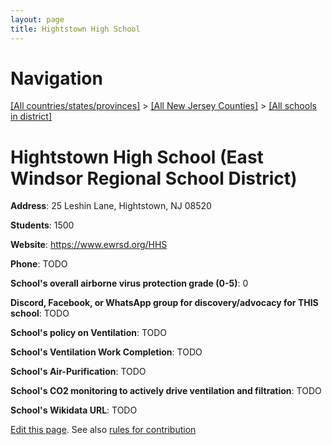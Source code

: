 ```yaml
---
layout: page
title: Hightstown High School
---
```

# Navigation

[[All countries/states/provinces]](../../../..) > [[All New Jersey Counties]](../../..) > [[All schools in district]](..)

# Hightstown High School (East Windsor Regional School District)

**Address**: 25 Leshin Lane, Hightstown, NJ 08520

**Students**: 1500

**Website**: <https://www.ewrsd.org/HHS>

**Phone**: TODO

**School's overall airborne virus protection grade (0-5)**: 0

**Discord, Facebook, or WhatsApp group for discovery/advocacy for THIS school**: TODO

**School's policy on Ventilation**: TODO

**School's Ventilation Work Completion**: TODO

**School's Air-Purification**: TODO

**School's CO2 monitoring to actively drive ventilation and filtration**: TODO

**School's Wikidata URL**: TODO


[Edit this page](https://github.com/ventilate-schools/NJ/edit/main/./Mercer/East_Windsor_Regional_School_District/Hightstown_High_School.md). See also [rules for contribution](../../../contribution-rules/)